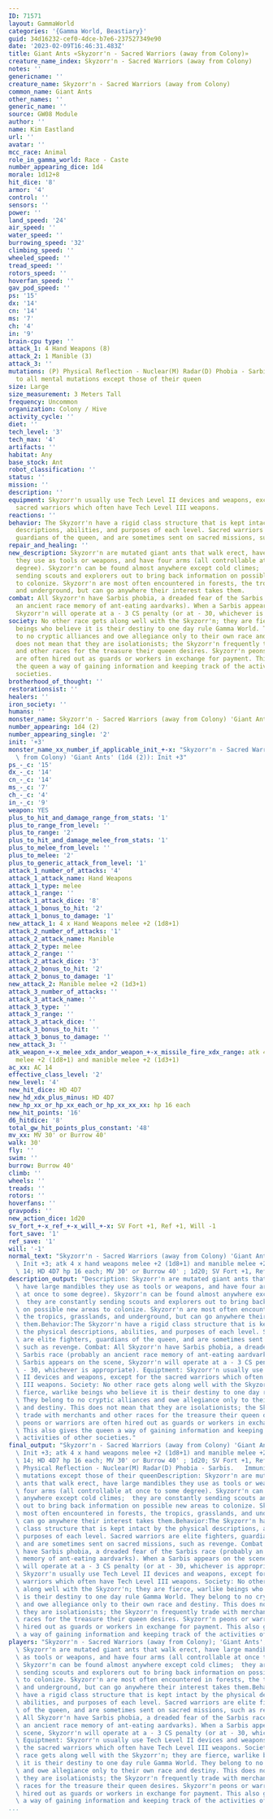 ```yaml
---
ID: 71571
layout: GammaWorld
categories: '{Gamma World, Beastiary}'
guid: 34d16232-cef0-4dce-b7e6-237527349e90
date: '2023-02-09T16:46:31.483Z'
title: Giant Ants «Skyzorr'n - Sacred Warriors (away from Colony)»
creature_name_index: Skyzorr'n - Sacred Warriors (away from Colony)
notes: ''
genericname: ''
creature_name: Skyzorr'n - Sacred Warriors (away from Colony)
common_name: Giant Ants
other_names: ''
generic_name: ''
source: GW08 Module
author: ''
name: Kim Eastland
url: ''
avatar: ''
mcc_race: Animal
role_in_gamma_world: Race - Caste
number_appearing_dice: 1d4
morale: 1d12+8
hit_dice: '8'
armor: '4'
control: ''
sensors: ''
power: ''
land_speed: '24'
air_speed: ''
water_speed: ''
burrowing_speed: '32'
climbing_speed: ''
wheeled_speed: ''
tread_speed: ''
rotors_speed: ''
hoverfan_speed: ''
gav_pod_speed: ''
ps: '15'
dx: '14'
cn: '14'
ms: '7'
ch: '4'
in: '9'
brain-cpu type: ''
attack_1: 4 Hand Weapons (8)
attack_2: 1 Manible (3)
attack_3: ''
mutations: (P) Physical Reflection - Nuclear(M) Radar(D) Phobia - Sarbis.   Immunity
  to all mental mutations except those of their queen
size: Large
size_measurement: 3 Meters Tall
frequency: Uncommon
organization: Colony / Hive
activity_cycle: ''
diet: ''
tech_level: '3'
tech_max: '4'
artifacts: ''
habitat: Any
base_stock: Ant
robot_classification: ''
status: ''
mission: ''
description: ''
equipment: Skyzorr'n usually use Tech Level II devices and weapons, except for the
  sacred warriors which often have Tech Level III weapons.
reactions: ''
behavior: The Skyzorr'n have a rigid class structure that is kept intact by the physical
  descriptions, abilities, and purposes of each level. Sacred warriors are elite fighters,
  guardians of the queen, and are sometimes sent on sacred missions, such as revenge.
repair_and_healing: ''
new_description: Skyzorr'n are mutated giant ants that walk erect, have large mandibles
  they use as tools or weapons, and have four arms (all controllable at once to some
  degree). Skyzorr'n can be found almost anywhere except cold climes;  they are constantly
  sending scouts and explorers out to bring back information on possible new areas
  to colonize. Skyzorr'n are most often encountered in forests, the tropics, grasslands,
  and underground, but can go anywhere their interest takes them.
combat: All Skyzorr'n have Sarbis phobia, a dreaded fear of the Sarbis race (probably
  an ancient race memory of ant-eating aardvarks). When a Sarbis appears on the scene,
  Skyzorr'n will operate at a - 3 CS penalty (or at - 30, whichever is appropriate).
society: No other race gets along well with the Skyzorr'n; they are fierce, warlike
  beings who believe it is their destiny to one day rule Gamma World. They belong
  to no cryptic alliances and owe allegiance only to their own race and destiny. This
  does not mean that they are isolationists; the Skyzorr'n frequently trade with merchants
  and other races for the treasure their queen desires. Skyzorr'n peons or warriors
  are often hired out as guards or workers in exchange for payment. This also gives
  the queen a way of gaining information and keeping track of the activities of other
  societies.
brotherhood_of_thought: ''
restorationsist: ''
healers: ''
iron_society: ''
humans: ''
monster_name: Skyzorr'n - Sacred Warriors (away from Colony) 'Giant Ants'
number_appearing: 1d4 (2)
number_appearing_single: '2'
init: '+3'
monster_name_xx_number_if_applicable_init_+-x: "Skyzorr'n - Sacred Warriors (away\
  \ from Colony) 'Giant Ants' (1d4 (2)): Init +3"
ps_-_c: '15'
dx_-_c: '14'
cn_-_c: '14'
ms_-_c: '7'
ch_-_c: '4'
in_-_c: '9'
weapon: YES
plus_to_hit_and_damage_range_from_stats: '1'
plus_to_range_from_level: ''
plus_to_range: '2'
plus_to_hit_and_damage_melee_from_stats: '1'
plus_to_melee_from_level: ''
plus_to_melee: '2'
plus_to_generic_attack_from_level: '1'
attack_1_number_of_attacks: '4'
attack_1_attack_name: Hand Weapons
attack_1_type: melee
attack_1_range: ''
attack_1_attack_dice: '8'
attack_1_bonus_to_hit: '2'
attack_1_bonus_to_damage: '1'
new_attack_1: 4 x Hand Weapons melee +2 (1d8+1)
attack_2_number_of_attacks: '1'
attack_2_attack_name: Manible
attack_2_type: melee
attack_2_range: ''
attack_2_attack_dice: '3'
attack_2_bonus_to_hit: '2'
attack_2_bonus_to_damage: '1'
new_attack_2: Manible melee +2 (1d3+1)
attack_3_number_of_attacks: ''
attack_3_attack_name: ''
attack_3_type: ''
attack_3_range: ''
attack_3_attack_dice: ''
attack_3_bonus_to_hit: ''
attack_3_bonus_to_damage: ''
new_attack_3: ''
atk_weapon_+-x_melee_xdx_andor_weapon_+-x_missile_fire_xdx_range: atk 4 x hand weapons
  melee +2 (1d8+1) and manible melee +2 (1d3+1)
ac_xx: AC 14
effective_class_level: '2'
new_level: '4'
new_hit_dice: HD 4D7
new_hd_xdx_plus_minus: HD 4D7
new_hp_xx_or_hp_xx_each_or_hp_xx_xx_xx: hp 16 each
new_hit_points: '16'
d6_hitdice: '8'
total_gw_hit_points_plus_constant: '48'
mv_xx: MV 30' or Burrow 40'
walk: 30'
fly: ''
swim: ''
burrow: Burrow 40'
climb: ''
wheels: ''
treads: ''
rotors: ''
hoverfans: ''
gravpods: ''
new_action_dice: 1d20
sv_fort_+-x_ref_+-x_will_+-x: SV Fort +1, Ref +1, Will -1
fort_save: '1'
ref_save: '1'
will: '-1'
normal_text: "Skyzorr'n - Sacred Warriors (away from Colony) 'Giant Ants' (1d4 (2)):\
  \ Init +3; atk 4 x hand weapons melee +2 (1d8+1) and manible melee +2 (1d3+1); AC\
  \ 14; HD 4D7 hp 16 each; MV 30' or Burrow 40' ; 1d20; SV Fort +1, Ref +1, Will -1"
description_output: "Description: Skyzorr'n are mutated giant ants that walk erect,\
  \ have large mandibles they use as tools or weapons, and have four arms (all controllable\
  \ at once to some degree). Skyzorr'n can be found almost anywhere except cold climes;\
  \  they are constantly sending scouts and explorers out to bring back information\
  \ on possible new areas to colonize. Skyzorr'n are most often encountered in forests,\
  \ the tropics, grasslands, and underground, but can go anywhere their interest takes\
  \ them.Behavior:The Skyzorr'n have a rigid class structure that is kept intact by\
  \ the physical descriptions, abilities, and purposes of each level. Sacred warriors\
  \ are elite fighters, guardians of the queen, and are sometimes sent on sacred missions,\
  \ such as revenge. Combat: All Skyzorr'n have Sarbis phobia, a dreaded fear of the\
  \ Sarbis race (probably an ancient race memory of ant-eating aardvarks). When a\
  \ Sarbis appears on the scene, Skyzorr'n will operate at a - 3 CS penalty (or at\
  \ - 30, whichever is appropriate). Equiptment: Skyzorr'n usually use Tech Level\
  \ II devices and weapons, except for the sacred warriors which often have Tech Level\
  \ III weapons. Society: No other race gets along well with the Skyzorr'n; they are\
  \ fierce, warlike beings who believe it is their destiny to one day rule Gamma World.\
  \ They belong to no cryptic alliances and owe allegiance only to their own race\
  \ and destiny. This does not mean that they are isolationists; the Skyzorr'n frequently\
  \ trade with merchants and other races for the treasure their queen desires. Skyzorr'n\
  \ peons or warriors are often hired out as guards or workers in exchange for payment.\
  \ This also gives the queen a way of gaining information and keeping track of the\
  \ activities of other societies."
final_output: "Skyzorr'n - Sacred Warriors (away from Colony) 'Giant Ants' (1d4 (2)):\
  \ Init +3; atk 4 x hand weapons melee +2 (1d8+1) and manible melee +2 (1d3+1); AC\
  \ 14; HD 4D7 hp 16 each; MV 30' or Burrow 40' ; 1d20; SV Fort +1, Ref +1, Will -1(P)\
  \ Physical Reflection - Nuclear(M) Radar(D) Phobia - Sarbis.   Immunity to all mental\
  \ mutations except those of their queenDescription: Skyzorr'n are mutated giant\
  \ ants that walk erect, have large mandibles they use as tools or weapons, and have\
  \ four arms (all controllable at once to some degree). Skyzorr'n can be found almost\
  \ anywhere except cold climes;  they are constantly sending scouts and explorers\
  \ out to bring back information on possible new areas to colonize. Skyzorr'n are\
  \ most often encountered in forests, the tropics, grasslands, and underground, but\
  \ can go anywhere their interest takes them.Behavior:The Skyzorr'n have a rigid\
  \ class structure that is kept intact by the physical descriptions, abilities, and\
  \ purposes of each level. Sacred warriors are elite fighters, guardians of the queen,\
  \ and are sometimes sent on sacred missions, such as revenge. Combat: All Skyzorr'n\
  \ have Sarbis phobia, a dreaded fear of the Sarbis race (probably an ancient race\
  \ memory of ant-eating aardvarks). When a Sarbis appears on the scene, Skyzorr'n\
  \ will operate at a - 3 CS penalty (or at - 30, whichever is appropriate). Equiptment:\
  \ Skyzorr'n usually use Tech Level II devices and weapons, except for the sacred\
  \ warriors which often have Tech Level III weapons. Society: No other race gets\
  \ along well with the Skyzorr'n; they are fierce, warlike beings who believe it\
  \ is their destiny to one day rule Gamma World. They belong to no cryptic alliances\
  \ and owe allegiance only to their own race and destiny. This does not mean that\
  \ they are isolationists; the Skyzorr'n frequently trade with merchants and other\
  \ races for the treasure their queen desires. Skyzorr'n peons or warriors are often\
  \ hired out as guards or workers in exchange for payment. This also gives the queen\
  \ a way of gaining information and keeping track of the activities of other societies."
players: "Skyzorr'n - Sacred Warriors (away from Colony); 'Giant Ants';Description:\
  \ Skyzorr'n are mutated giant ants that walk erect, have large mandibles they use\
  \ as tools or weapons, and have four arms (all controllable at once to some degree).\
  \ Skyzorr'n can be found almost anywhere except cold climes;  they are constantly\
  \ sending scouts and explorers out to bring back information on possible new areas\
  \ to colonize. Skyzorr'n are most often encountered in forests, the tropics, grasslands,\
  \ and underground, but can go anywhere their interest takes them.Behavior:The Skyzorr'n\
  \ have a rigid class structure that is kept intact by the physical descriptions,\
  \ abilities, and purposes of each level. Sacred warriors are elite fighters, guardians\
  \ of the queen, and are sometimes sent on sacred missions, such as revenge. Combat:\
  \ All Skyzorr'n have Sarbis phobia, a dreaded fear of the Sarbis race (probably\
  \ an ancient race memory of ant-eating aardvarks). When a Sarbis appears on the\
  \ scene, Skyzorr'n will operate at a - 3 CS penalty (or at - 30, whichever is appropriate).\
  \ Equiptment: Skyzorr'n usually use Tech Level II devices and weapons, except for\
  \ the sacred warriors which often have Tech Level III weapons. Society: No other\
  \ race gets along well with the Skyzorr'n; they are fierce, warlike beings who believe\
  \ it is their destiny to one day rule Gamma World. They belong to no cryptic alliances\
  \ and owe allegiance only to their own race and destiny. This does not mean that\
  \ they are isolationists; the Skyzorr'n frequently trade with merchants and other\
  \ races for the treasure their queen desires. Skyzorr'n peons or warriors are often\
  \ hired out as guards or workers in exchange for payment. This also gives the queen\
  \ a way of gaining information and keeping track of the activities of other societies.|"
...
```

